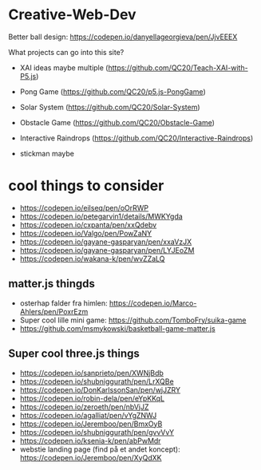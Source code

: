 # Creative-Web-Dev

Better ball design: https://codepen.io/danyellageorgieva/pen/JjvEEEX


What projects can go into this site?
- XAI ideas maybe multiple (https://github.com/QC20/Teach-XAI-with-P5.js)
- Pong Game (https://github.com/QC20/p5.js-PongGame)
- Solar System (https://github.com/QC20/Solar-System)
- Obstacle Game (https://github.com/QC20/Obstacle-Game)
- Interactive Raindrops (https://github.com/QC20/Interactive-Raindrops)

- stickman maybe




# cool things to consider
- https://codepen.io/eilseq/pen/oOrRWP
- https://codepen.io/petegarvin1/details/MWKYgda
- https://codepen.io/cxpanta/pen/xxQdebv
- https://codepen.io/Valgo/pen/PowZaNY
- https://codepen.io/gayane-gasparyan/pen/xxaVzJX
- https://codepen.io/gayane-gasparyan/pen/LYJEoZM
- https://codepen.io/wakana-k/pen/wvZZaLQ


## matter.js thingds
- osterhap falder fra himlen: https://codepen.io/Marco-Ahlers/pen/PoxrEzm
- Super cool lille mini game: https://github.com/TomboFry/suika-game
- https://github.com/msmykowski/basketball-game-matter.js


## Super cool three.js things
- https://codepen.io/sanprieto/pen/XWNjBdb
- https://codepen.io/shubniggurath/pen/LrXQBe
- https://codepen.io/DonKarlssonSan/pen/wjJZRY
- https://codepen.io/robin-dela/pen/eYpKKqL
- https://codepen.io/zeroeth/pen/nbVjJZ
- https://codepen.io/agalliat/pen/vYgZNWJ
- https://codepen.io/Jeremboo/pen/BmxOyB
- https://codepen.io/shubniggurath/pen/gvvVvY
- https://codepen.io/ksenia-k/pen/abPwMdr
- webstie landing page (find på et andet koncept): https://codepen.io/Jeremboo/pen/XyQdXK